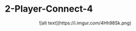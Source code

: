 # 2-Player-Connect-4
<p align="center"
A simple two-player Connect Four game that is identical to one you would find in a coffee shop. <br>
![alt text](https://i.imgur.com/4Hh98Sk.png)
</p>
